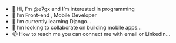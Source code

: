 - 👋 Hi, I’m @e7gx and I’m interested in programming 
- 👀 I’m Front-end , Mobile Developer 
- 🌱 I’m currently learning Django...
- 💞️ I’m looking to collaborate on building mobile apps...
- 📫 How to reach me you can connect me with email or LinkedIn...

<!---
e7gx/e7gx is a ✨ special ✨ repository because its `README.md` (this file) appears on your GitHub profile.
You can click the Preview link to take a look at your changes.
--->

